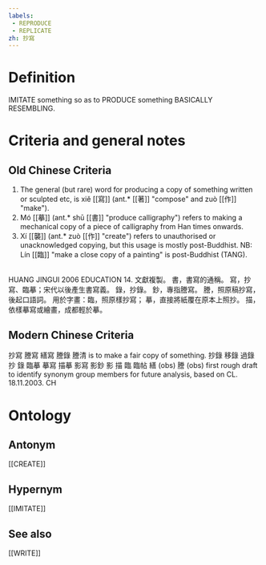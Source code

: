 ```yaml
---
labels: 
 - REPRODUCE
 - REPLICATE
zh: 抄寫
---
```


# Definition
IMITATE something so as to PRODUCE something BASICALLY RESEMBLING.
# Criteria and general notes
## Old Chinese Criteria
1. The general (but rare) word for producing a copy of something written or sculpted etc, is xiě [[寫]] (ant.* [[著]] "compose" and zuò [[作]] "make").
2. Mó [[摹]] (ant.* shū [[書]] "produce calligraphy") refers to making a mechanical copy of a piece of calligraphy from Han times onwards.
3. Xí [[襲]] (ant.* zuò [[作]] "create") refers to unauthorised or unacknowledged copying, but this usage is mostly post-Buddhist.
NB: Lín [[臨]] "make a close copy of a painting" is post-Buddhist (TANG).
## 
HUANG JINGUI 2006
EDUCATION 14. 文獻複製。
書，書寫的通稱。
寫，抄寫、臨摹；宋代以後產生書寫義。
錄，抄錄。
鈔，專指謄寫。
謄，照原稿抄寫，後起口語詞。
用於字畫：臨，照原樣抄寫；
摹，直接將紙覆在原本上照抄。
描，依樣摹寫或繪畫，成都輕於摹。
## Modern Chinese Criteria
抄寫
謄寫
繕寫
謄錄
謄清 is to make a fair copy of something.
抄錄
移錄
過錄
抄
錄
臨摹
摹寫
描摹
影寫
影鈔
影
描
臨
臨帖
繕 (obs)
謄 (obs)
first rough draft to identify synonym group members for future analysis, based on CL. 18.11.2003. CH
# Ontology

## Antonym
[[CREATE]]
## Hypernym
[[IMITATE]]
## See also
[[WRITE]]